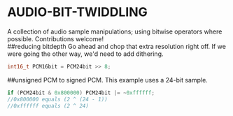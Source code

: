 # AUDIO-BIT-TWIDDLING
A collection of audio sample manipulations; using bitwise operators where possible. Contributions welcome!  
##reducing bitdepth
Go ahead and chop that extra resolution right off. If we were going the other way, we'd need to add dithering.
```c
int16_t PCM16bit = PCM24bit >> 8;
```
##unsigned PCM to signed PCM.
This example uses a 24-bit sample.
```c
if (PCM24bit & 0x800000) PCM24bit |= ~0xffffff;
//0x800000 equals (2 ^ (24 - 1))
//0xffffff equals (2 ^ 24)
```
